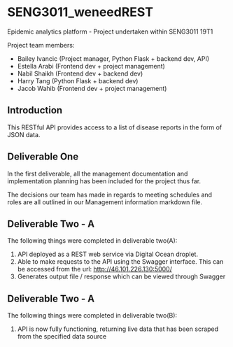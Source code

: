 # SENG3011_weneedREST
Epidemic analytics platform - Project undertaken within SENG3011 19T1

Project team members:
- Bailey Ivancic (Project manager, Python Flask + backend dev, API)
- Estella Arabi (Frontend dev + project management)
- Nabil Shaikh (Frontend dev + backend dev)
- Harry Tang (Python Flask + backend dev)
- Jacob Wahib (Frontend dev + project management)

## Introduction
This RESTful API provides access to a list of disease reports in the form of JSON data.

## Deliverable One
In the first deliverable, all the management documentation and implementation planning has been included for the project thus far.

The decisions our team has made in regards to meeting schedules and roles are all outlined in our Management information markdown file. 

## Deliverable Two - A
The following things were completed in deliverable two(A):
1. API deployed as a REST web service via Digital Ocean droplet.
2. Able to make requests to the API using the Swagger interface. This can be accessed from the url: http://46.101.226.130:5000/
3. Generates output file / response which can be viewed through Swagger

## Deliverable Two - A
The following things were completed in deliverable two(B):
1. API is now fully functioning, returning live data that has been scraped from the specified data source
